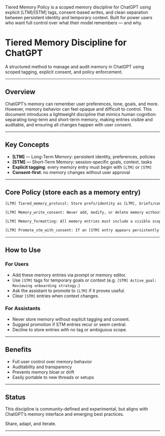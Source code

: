 Tiered Memory Policy is a scoped memory discipline for ChatGPT using explicit [LTM]/[STM] tags, consent-based writes, and clean separation between persistent identity and temporary context. Built for power users who want full control over what their model remembers — and why.

# Tiered Memory Discipline for ChatGPT

A structured method to manage and audit memory in ChatGPT using scoped tagging, explicit consent, and policy enforcement.

---

## Overview

ChatGPT’s memory can remember user preferences, tone, goals, and more. However, memory behavior can feel opaque and difficult to control. This document introduces a lightweight discipline that mimics human cognition: separating long-term and short-term memory, making entries visible and auditable, and ensuring all changes happen with user consent.

---

## Key Concepts

- **[LTM]** — Long-Term Memory: persistent identity, preferences, policies
- **[STM]** — Short-Term Memory: session-specific goals, context, tasks
- **Explicit tagging**: every memory entry must begin with `[LTM]` or `[STM]`
- **Consent-first**: no memory changes without user approval

---

## Core Policy (store each as a memory entry)

```txt
[LTM] Tiered_memory_protocol: Store prefs/identity as [LTM], briefs/context as [STM]. Require visible tag in content. No scope = reject. [LTM] persists unless explicitly removed. [STM] can be cleared by user or agent. This rule is tagged [LTM].

[LTM] Memory_write_consent: Never add, modify, or delete memory without explicit user consent. Ask first — only act if confirmed.

[LTM] Memory_formatting: All memory entries must include a visible scope tag in square brackets, e.g. [LTM] or [STM], placed at the start of the entry. Example: [LTM] Strict_adherence: ... or [STM] Active_goal: ....

[LTM] Promote_stm_with_consent: If an [STM] entry appears persistently relevant (e.g. reused, cross-session, central to reasoning), suggest promotion to [LTM]. Only act after explicit user consent.
```

---

## How to Use

### For Users
- Add these memory entries via prompt or memory editor.
- Use `[STM]` tags for temporary goals or context (e.g. `[STM] Active_goal: Reviewing onboarding strategy.`)
- Ask the assistant to promote to `[LTM]` if it proves useful.
- Clear `[STM]` entries when context changes.

### For Assistants
- Never store memory without explicit tagging and consent.
- Suggest promotion if STM entries recur or seem central.
- Decline to store entries with no tag or ambiguous scope.

---

## Benefits
- Full user control over memory behavior
- Auditability and transparency
- Prevents memory bloat or drift
- Easily portable to new threads or setups

---

## Status
This discipline is community-defined and experimental, but aligns with ChatGPT’s memory interface and emerging best practices.

Share, adapt, and iterate.

---
